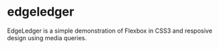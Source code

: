 # edgeledger
EdgeLedger is a simple demonstration of Flexbox in CSS3 and resposive design using media queries.
